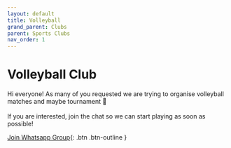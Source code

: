 ```yaml
---
layout: default
title: Volleyball
grand_parent: Clubs
parent: Sports Clubs
nav_order: 1
---
```


# Volleyball Club

Hi everyone! As many of you requested we are trying to organise volleyball matches and maybe tournament 🏐 <br><br>
If you are interested, join the chat so we can start playing as soon as possible! <br>


[Join Whatsapp Group](https://chat.whatsapp.com/I3JrvvXP3VrIMvjy4YeYXS){: .btn .btn-outline }




